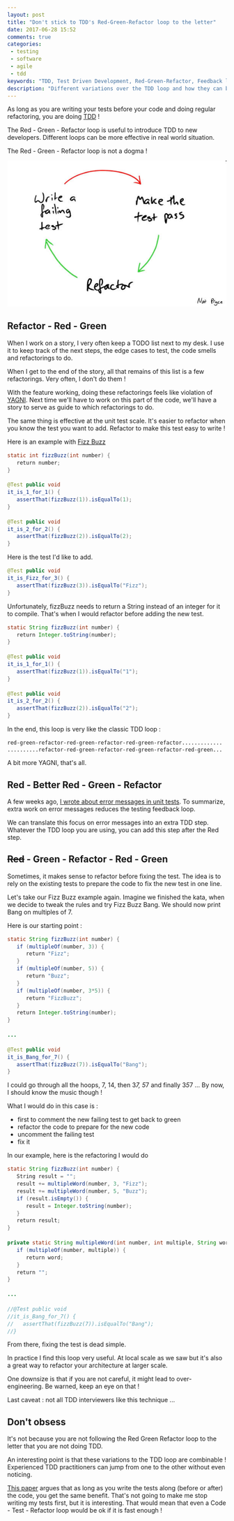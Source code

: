 ```yaml
---
layout: post
title: "Don't stick to TDD's Red-Green-Refactor loop to the letter"
date: 2017-06-28 15:52
comments: true
categories:
 - testing
 - software
 - agile
 - tdd
keywords: "TDD, Test Driven Development, Red-Green-Refactor, Feedback loop, Software, Unit testing, automated testing, refactoring"
description: "Different variations over the TDD loop and how they can be useful"
---
```

As long as you are writing your tests before your code and doing regular refactoring, you are doing [TDD](https://en.wikipedia.org/wiki/Test-driven_development) !

The Red - Green - Refactor loop is useful to introduce TDD to new developers. Different loops can be more effective in real world situation.

The Red - Green - Refactor loop is not a dogma !

[![The famous red, green, refactor TDD loop](../imgs/2017-06-28-dont-stick-to-tdds-red-green-refactor-loop-to-the-letter/red-green-refactor.jpg)](http://www.natpryce.com/)

## Refactor - Red - Green

When I work on a story, I very often keep a TODO list next to my desk. I use it to keep track of the next steps, the edge cases to test, the code smells and refactorings to do.

When I get to the end of the story, all that remains of this list is a few refactorings. Very often, I don't do them !

With the feature working, doing these refactorings feels like violation of [YAGNI](https://en.wikipedia.org/wiki/You_aren%27t_gonna_need_it). Next time we'll have to work on this part of the code, we'll have a story to serve as guide to which refactorings to do.

The same thing is effective at the unit test scale. It's easier to refactor when you know the test you want to add. Refactor to make this test easy to write !

Here is an example with [Fizz Buzz](https://en.wikipedia.org/wiki/Fizz_buzz)

```java
static int fizzBuzz(int number) {
   return number;
}

@Test public void
it_is_1_for_1() {
   assertThat(fizzBuzz(1)).isEqualTo(1);
}

@Test public void
it_is_2_for_2() {
   assertThat(fizzBuzz(2)).isEqualTo(2);
}
```

Here is the test I'd like to add. 

```java
@Test public void
it_is_Fizz_for_3() {
   assertThat(fizzBuzz(3)).isEqualTo("Fizz");
}
```

Unfortunately, fizzBuzz needs to return a String instead of an integer for it to compile. That's when I would refactor before adding the new test.

```java
static String fizzBuzz(int number) {
   return Integer.toString(number);
}

@Test public void
it_is_1_for_1() {
   assertThat(fizzBuzz(1)).isEqualTo("1");
}

@Test public void
it_is_2_for_2() {
   assertThat(fizzBuzz(2)).isEqualTo("2");
}
```

In the end, this loop is very like the classic TDD loop :

```
red-green-refactor-red-green-refactor-red-green-refactor.............
..........refactor-red-green-refactor-red-green-refactor-red-green...
```

A bit more YAGNI, that's all.

## Red - Better Red - Green - Refactor

A few weeks ago, [I wrote about error messages in unit tests](/speed-up-the-tdd-feedback-loop-with-better-assertion-messages/). To summarize, extra work on error messages reduces the testing feedback loop.

We can translate this focus on error messages into an extra TDD step. Whatever the TDD loop you are using, you can add this step after the Red step.

## ~~Red~~ - Green - Refactor - Red - Green

Sometimes, it makes sense to refactor before fixing the test. The idea is to rely on the existing tests to prepare the code to fix the new test in one line.

Let's take our Fizz Buzz example again. Imagine we finished the kata, when we decide to tweak the rules and try Fizz Buzz Bang. We should now print Bang on multiples of 7.

Here is our starting point :

```java
static String fizzBuzz(int number) {
   if (multipleOf(number, 3)) {
      return "Fizz";
   }
   if (multipleOf(number, 5)) {
      return "Buzz";
   }
   if (multipleOf(number, 3*5)) {
      return "FizzBuzz";
   }   
   return Integer.toString(number);
}

...

@Test public void
it_is_Bang_for_7() {
   assertThat(fizzBuzz(7)).isEqualTo("Bang");
}
```

I could go through all the hoops, 7, 14, then 3*7, 5*7 and finally 3*5*7 ... By now, I should know the music though !

What I would do in this case is :

*   first to comment the new failing test to get back to green
*   refactor the code to prepare for the new code
*   uncomment the failing test
*   fix it

In our example, here is the refactoring I would do

```java
static String fizzBuzz(int number) {
   String result = "";
   result += multipleWord(number, 3, "Fizz");
   result += multipleWord(number, 5, "Buzz");
   if (result.isEmpty()) {
      result = Integer.toString(number);
   }
   return result;
}

private static String multipleWord(int number, int multiple, String word) {
   if (multipleOf(number, multiple)) {
      return word;
   }
   return "";
}

...

//@Test public void
//it_is_Bang_for_7() {
//   assertThat(fizzBuzz(7)).isEqualTo("Bang");
//}
```

From there, fixing the test is dead simple.

In practice I find this loop very useful. At local scale as we saw but it's also a great way to refactor your architecture at larger scale.

One downsize is that if you are not careful, it might lead to over-engineering. Be warned, keep an eye on that !

Last caveat : not all TDD interviewers like this technique ...

## Don't obsess

It's not because you are not following the Red Green Refactor loop to the letter that you are not doing TDD.

An interesting point is that these variations to the TDD loop are combinable ! Experienced TDD practitioners can jump from one to the other without even noticing.

[This paper](https://blog.acolyer.org/2017/06/13/a-dissection-of-the-test-driven-development-process-does-it-really-matter-to-test-first-or-test-last/) argues that as long as you write the tests along (before or after) the code, you get the same benefit. That's not going to make me stop writing my tests first, but it is interesting. That would mean that even a Code - Test - Refactor loop would be ok if it is fast enough !